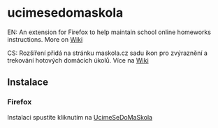 # ucimesedomaskola
EN: An extension for Firefox to help maintain school online homeworks instructions. More on [Wiki](https://github.com/jpachta/UcimeSeDoMaSkola/wiki)

CS: Rozšíření přidá na stránku maskola.cz sadu ikon pro zvýraznění a trekování hotových domácích úkolů. Více na [Wiki](https://github.com/jpachta/UcimeSeDoMaSkola/wiki)

## Instalace
### Firefox
Instalaci spustíte kliknutím na [UcimeSeDoMaSkola](https://github.com/jpachta/UcimeSeDoMaSkola/raw/master/bin/2.x/ucimesedomaskola.2.2-fx.xpi)
